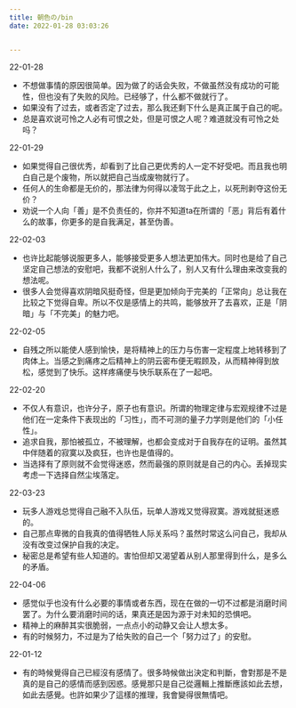 ```yaml
---
title: 朝色の/bin
date: 2022-01-28 03:03:26


---
```


22-01-28

- 不想做事情的原因很简单。因为做了的话会失败，不做虽然没有成功的可能性，但也没有了失败的风险。已经够了，什么都不做就行了。
- 如果没有了过去，或者否定了过去，那么我还剩下什么是真正属于自己的呢。
- 总是喜欢说可怜之人必有可恨之处，但是可恨之人呢？难道就没有可怜之处吗？

22-01-29

- 如果觉得自己很优秀，却看到了比自己更优秀的人一定不好受吧。而且我也明白自己是个废物，所以就把自己当成废物就行了。
- 任何人的生命都是无价的，那法律为何得以凌驾于此之上，以死刑剥夺这份无价？
- 劝说一个人向「善」是不负责任的，你并不知道ta在所谓的「恶」背后有着什么的故事，你更多的是自我满足，甚至伪善。

22-02-03

- 也许比起能够说服更多人，能够接受更多人想法更加伟大。同时也是给了自己坚定自己想法的安慰吧，我都不说别人什么了，别人又有什么理由来改变我的想法呢。
- 很多人会觉得喜欢阴暗风挺奇怪，但是更加倾向于完美的「正常向」总让我在比较之下觉得自卑。所以不仅是感情上的共鸣，能够放开了去喜欢，正是「阴暗」与「不完美」的魅力吧。

22-02-05

- 自残之所以能使人感到愉快，是将精神上的压力与伤害一定程度上地转移到了肉体上。当感之到痛疼之后精神上的阴云密布便无暇顾及，从而精神得到放松，感觉到了快乐。这样疼痛便与快乐联系在了一起吧。

22-02-20

- 不仅人有意识，也许分子，原子也有意识。所谓的物理定律与宏观规律不过是他们在一定条件下表现出的「习性」，而不可测的量子力学则是他们的「小任性」。
- 追求自我，那怕被孤立，不被理解，也都会变成对于自我存在的证明。虽然其中伴随着的寂寞以及疯狂，也许也是值得的。
- 当选择有了原则就不会觉得迷惑，然而最强的原则就是自己的内心。丢掉现实考虑一下选择自然尘埃落定。

22-03-23

- 玩多人游戏总觉得自己融不入队伍，玩单人游戏又觉得寂寞。游戏就挺迷惑的。
- 自己那点卑微的自我真的值得牺牲人际关系吗？虽然时常这么问自己，我却从没有改变过保护自我的决定。
- 秘密总是希望有些人知道的。害怕但却又渴望着从别人那里得到什么，是多么的矛盾。

22-04-06

- 感觉似乎也没有什么必要的事情或者东西，现在在做的一切不过都是消磨时间罢了。为什么要消磨时间的话，果真还是因为源于对未知的恐惧吧。
- 精神上的麻醉其实很脆弱，一点点小的动静又会让人想太多。
- 有的时候努力，不过是为了给失败的自己一个「努力过了」的安慰。

22-01-12

- 有的時候覺得自己已經沒有感情了。很多時候做出決定和判斷，會對那是不是真的是自己的感情而感到因惑。感覺那只是自己從邏輯上推斷應該如此去想，如此去感覺。也許如果少了這樣的推理，我會變得很無情吧。
